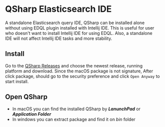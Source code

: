 # QSharp Elasticsearch IDE

A standalone Elasticsearch query IDE, QSharp can be installed alone without using EDQL plugin installed with Intellij
IDE. This is useful for user who doesn't want to install Intellij IDE for using EDQL. Also, a standalone IDE will not
affect Intellij IDE tasks and more stability.

## Install

Go to the [QSharp Releases](https://github.com/chengpohi/edql/releases) and choose the newest release, running platform
and download. Since the macOS package is not signature, After click package, should go to the security preference and
click `Open Anyway` to start install.

## Open QSharp

* In macOS you can find the installed QSharp by _**LanunchPad**_ or _**Application Folder**_
* In windows you can extract package and find it on _bin_ folder
